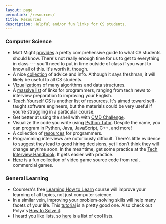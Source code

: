 ```yaml
---
layout: page
permalink: /resources/
title: Resources
description: Helpful and/or fun links for CS students.
---
```


### Computer Science

* Matt Might [provides](http://matt.might.net/articles/what-cs-majors-should-know/) a pretty comprehensive guide to what CS students
should know. There's not really enough time for us to get to
everything in class --- you'll need to put in time outside of class if
you want to know all of this. It's worth it, though.
* A nice [collection](https://github.com/nushackers/notes-to-cs-freshmen-from-the-future/blob/master/README.md) of advice and info. Although it says freshman,
it will likely be useful to all CS students.
* [Vizualizations](https://visualgo.net) of many algorithms and data structures.
* A [massive list](https://github.com/sdmg15/Best-websites-a-programmer-should-visit) of links for programmers, ranging from tech news
  to interview preparation to improving your English.
* [Teach Yourself CS](https://teachyourselfcs.com) is another list of resources. It's aimed
  toward self-taught software engineers, but the materials could be
  very useful if you're struggling in a particular course.
* Get better at using the shell with with [CMD Challenge](https://cmdchallenge.com/).
* Visualize the code you write using [Python
  Tutor](http://pythontutor.com/). Despite the name, you can program
  in Python, Java, JavaScript, C++, and more!
* A collection of [resources](https://github.com/charlax/professional-programming) for programmers.
* Programming interviews are notoriously difficult. There's little
  evidence to suggest they lead to good hiring decisions, yet I don't
  think they will change anytime soon. In the meantime, get some
  practice at the [Tech Interview
  Handbook](https://yangshun.github.io/tech-interview-handbook/). It
  gets easier with practice.
* [Here](https://github.com/videogamepreservation) is a fun collection
  of video game source code from real, commercial games.

### General Learning

* Coursera's free [Learning How to
  Learn](https://www.coursera.org/learn/learning-how-to-learn) course
  will improve your learning of all topics, not just computer science.
* In a similar vein, improving your problem-solving skills will help
  many facets of your life. This
  [tutorial](https://ryanstutorials.net/problem-solving-skills/) is a
  pretty good one. Also check out Polya's [How to Solve
  it](https://www.amazon.com/How-Solve-Mathematical-Princeton-Science/dp/069116407X).
* I heard you like lists, so [here](https://github.com/jnv/lists) is a list of cool lists.
